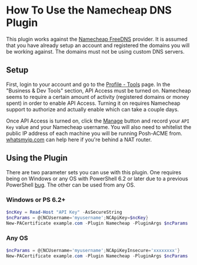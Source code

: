 # How To Use the Namecheap DNS Plugin

This plugin works against the [Namecheap FreeDNS](https://www.namecheap.com/domains/freedns/) provider. It is assumed that you have already setup an account and registered the domains you will be working against. The domains must not be using custom DNS servers.

## Setup

First, login to your account and go to the [Profile - Tools](https://ap.www.namecheap.com/settings/tools) page. In the "Business & Dev Tools" section, API Access must be turned on. Namecheap seems to require a certain amount of activity (registered domains or money spent) in order to enable API Access. Turning it on requires Namecheap support to authorize and actually enable which can take a couple days.

Once API Access is turned on, click the [Manage](https://ap.www.namecheap.com/settings/tools/apiaccess) button and record your `API Key` value and your Namecheap username. You will also need to whitelist the public IP address of each machine you will be running Posh-ACME from. [whatsmyip.com](https://whatsmyip.com/) can help here if you're behind a NAT router.

## Using the Plugin

There are two parameter sets you can use with this plugin. One requires being on Windows or any OS with PowerShell 6.2 or later due to a previous PowerShell [bug](https://github.com/PowerShell/PowerShell/issues/1654). The other can be used from any OS.

### Windows or PS 6.2+

```powershell
$ncKey = Read-Host "API Key" -AsSecureString
$ncParams = @{NCUsername='myusername';NCApiKey=$ncKey}
New-PACertificate example.com -Plugin Namecheap -PluginArgs $ncParams
```

### Any OS

```powershell
$ncParams = @{NCUsername='myusername';NCApiKeyInsecure='xxxxxxxx'}
New-PACertificate example.com -Plugin Namecheap -PluginArgs $ncParams
```
